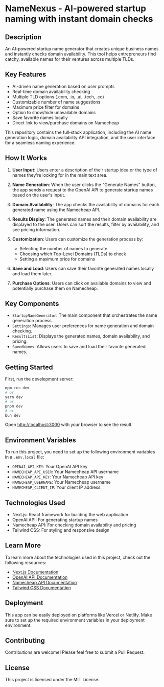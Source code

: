 # NameNexus - AI-powered startup naming with instant domain checks

## Description

An AI-powered startup name generator that creates unique business names and instantly checks domain availability. This tool helps entrepreneurs find catchy, available names for their ventures across multiple TLDs.

## Key Features

- AI-driven name generation based on user prompts
- Real-time domain availability checking
- Multiple TLD options (.com, .io, .ai, .tech, .co)
- Customizable number of name suggestions
- Maximum price filter for domains
- Option to show/hide unavailable domains
- Save favorite names locally
- Direct link to view/purchase domains on Namecheap

This repository contains the full-stack application, including the AI name generation logic, domain availability API integration, and the user interface for a seamless naming experience.

## How It Works

1. **User Input**: Users enter a description of their startup idea or the type of names they're looking for in the main text area.

2. **Name Generation**: When the user clicks the "Generate Names" button, the app sends a request to the OpenAI API to generate startup names based on the user's input.

3. **Domain Availability**: The app checks the availability of domains for each generated name using the Namecheap API.

4. **Results Display**: The generated names and their domain availability are displayed to the user. Users can sort the results, filter by availability, and see pricing information.

5. **Customization**: Users can customize the generation process by:
   - Selecting the number of names to generate
   - Choosing which Top-Level Domains (TLDs) to check
   - Setting a maximum price for domains

6. **Save and Load**: Users can save their favorite generated names locally and load them later.

7. **Purchase Options**: Users can click on available domains to view and potentially purchase them on Namecheap.

## Key Components

- `StartupNameGenerator`: The main component that orchestrates the name generation process.
- `Settings`: Manages user preferences for name generation and domain checking.
- `ResultsList`: Displays the generated names, domain availability, and pricing.
- `SavedNames`: Allows users to save and load their favorite generated names.

## Getting Started

First, run the development server:

```bash
npm run dev
# or
yarn dev
# or
pnpm dev
# or
bun dev
```

Open [http://localhost:3000](http://localhost:3000) with your browser to see the result.

## Environment Variables

To run this project, you need to set up the following environment variables in a `.env.local` file:

- `OPENAI_API_KEY`: Your OpenAI API key
- `NAMECHEAP_API_USER`: Your Namecheap API username
- `NAMECHEAP_API_KEY`: Your Namecheap API key
- `NAMECHEAP_USERNAME`: Your Namecheap username
- `NAMECHEAP_CLIENT_IP`: Your client IP address

## Technologies Used

- Next.js: React framework for building the web application
- OpenAI API: For generating startup names
- Namecheap API: For checking domain availability and pricing
- Tailwind CSS: For styling and responsive design

## Learn More

To learn more about the technologies used in this project, check out the following resources:

- [Next.js Documentation](https://nextjs.org/docs)
- [OpenAI API Documentation](https://platform.openai.com/docs/)
- [Namecheap API Documentation](https://www.namecheap.com/support/api/intro/)
- [Tailwind CSS Documentation](https://tailwindcss.com/docs)

## Deployment

This app can be easily deployed on platforms like Vercel or Netlify. Make sure to set up the required environment variables in your deployment environment.

## Contributing

Contributions are welcome! Please feel free to submit a Pull Request.

## License

This project is licensed under the MIT License.
